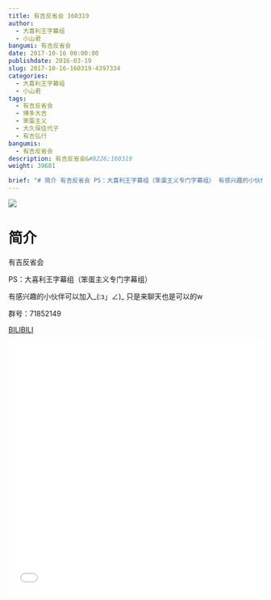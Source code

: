 ```yaml
---
title: 有吉反省会 160319
author: 
  - 大喜利王字幕组
  - 小山君
bangumi: 有吉反省会
date: 2017-10-16 00:00:00
publishdate: 2016-03-19
slug: 2017-10-16-160319-4397334
categories: 
  - 大喜利王字幕组
  - 小山君
tags: 
  - 有吉反省会
  - 博多大吉
  - 笨蛋主义
  - 大久保佳代子
  - 有吉弘行
bangumis: 
  - 有吉反省会
description: 有吉反省会&#8226;160319
weight: 39681

brief: "# 简介 有吉反省会 PS：大喜利王字幕组（笨蛋主义专门字幕组） 有感兴趣的小伙伴可以加入_(:з」∠)_ 只是来聊天也是可以的w 群号：71852149"
---
```


![](https://i.imgur.com/UjFOE8I.jpg)

# 简介  
有吉反省会


PS：大喜利王字幕组（笨蛋主义专门字幕组） 


有感兴趣的小伙伴可以加入_(:з」∠)_  只是来聊天也是可以的w


群号：71852149

  [BILIBILI](https://www.bilibili.com/video/av4397334/)


<div class="vcontainer">  <iframe class='video' src="//www.bilibili.com/blackboard/player.html?aid=4397334" width="100%" height="500" frameborder="0" allowfullscreen="allowfullscreen"></iframe></div>
